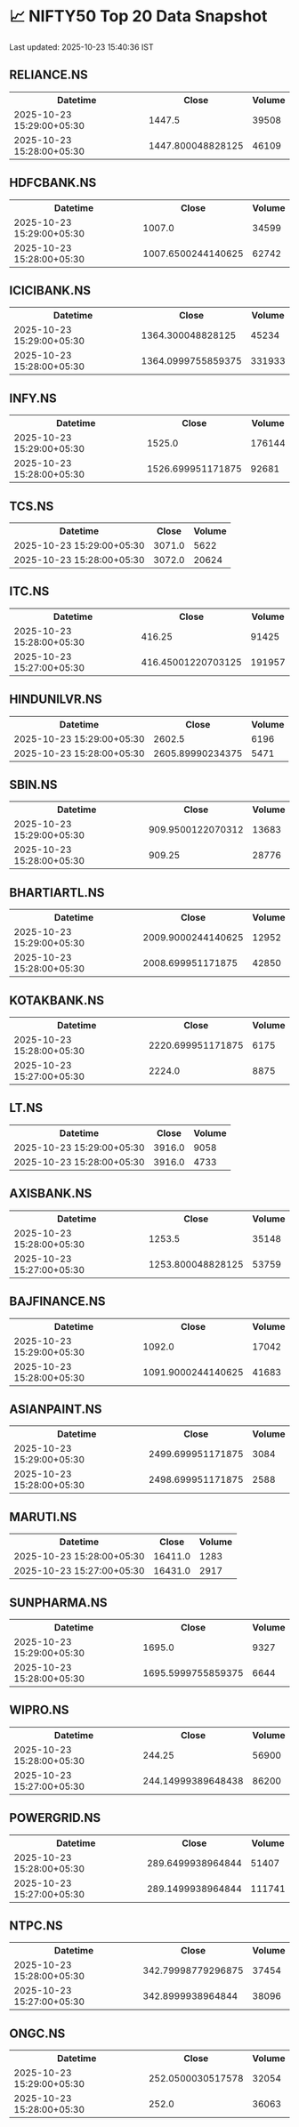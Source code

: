 # 📈 NIFTY50 Top 20 Data Snapshot

Last updated: 2025-10-23 15:40:36 IST

## RELIANCE.NS

<table>
  <tr><th>Datetime</th><th>Close</th><th>Volume</th></tr>
  <tr><td>2025-10-23 15:29:00+05:30</td><td>1447.5</td><td>39508</td></tr>
  <tr><td>2025-10-23 15:28:00+05:30</td><td>1447.800048828125</td><td>46109</td></tr>
</table>

## HDFCBANK.NS

<table>
  <tr><th>Datetime</th><th>Close</th><th>Volume</th></tr>
  <tr><td>2025-10-23 15:29:00+05:30</td><td>1007.0</td><td>34599</td></tr>
  <tr><td>2025-10-23 15:28:00+05:30</td><td>1007.6500244140625</td><td>62742</td></tr>
</table>

## ICICIBANK.NS

<table>
  <tr><th>Datetime</th><th>Close</th><th>Volume</th></tr>
  <tr><td>2025-10-23 15:29:00+05:30</td><td>1364.300048828125</td><td>45234</td></tr>
  <tr><td>2025-10-23 15:28:00+05:30</td><td>1364.0999755859375</td><td>331933</td></tr>
</table>

## INFY.NS

<table>
  <tr><th>Datetime</th><th>Close</th><th>Volume</th></tr>
  <tr><td>2025-10-23 15:29:00+05:30</td><td>1525.0</td><td>176144</td></tr>
  <tr><td>2025-10-23 15:28:00+05:30</td><td>1526.699951171875</td><td>92681</td></tr>
</table>

## TCS.NS

<table>
  <tr><th>Datetime</th><th>Close</th><th>Volume</th></tr>
  <tr><td>2025-10-23 15:29:00+05:30</td><td>3071.0</td><td>5622</td></tr>
  <tr><td>2025-10-23 15:28:00+05:30</td><td>3072.0</td><td>20624</td></tr>
</table>

## ITC.NS

<table>
  <tr><th>Datetime</th><th>Close</th><th>Volume</th></tr>
  <tr><td>2025-10-23 15:28:00+05:30</td><td>416.25</td><td>91425</td></tr>
  <tr><td>2025-10-23 15:27:00+05:30</td><td>416.45001220703125</td><td>191957</td></tr>
</table>

## HINDUNILVR.NS

<table>
  <tr><th>Datetime</th><th>Close</th><th>Volume</th></tr>
  <tr><td>2025-10-23 15:29:00+05:30</td><td>2602.5</td><td>6196</td></tr>
  <tr><td>2025-10-23 15:28:00+05:30</td><td>2605.89990234375</td><td>5471</td></tr>
</table>

## SBIN.NS

<table>
  <tr><th>Datetime</th><th>Close</th><th>Volume</th></tr>
  <tr><td>2025-10-23 15:29:00+05:30</td><td>909.9500122070312</td><td>13683</td></tr>
  <tr><td>2025-10-23 15:28:00+05:30</td><td>909.25</td><td>28776</td></tr>
</table>

## BHARTIARTL.NS

<table>
  <tr><th>Datetime</th><th>Close</th><th>Volume</th></tr>
  <tr><td>2025-10-23 15:29:00+05:30</td><td>2009.9000244140625</td><td>12952</td></tr>
  <tr><td>2025-10-23 15:28:00+05:30</td><td>2008.699951171875</td><td>42850</td></tr>
</table>

## KOTAKBANK.NS

<table>
  <tr><th>Datetime</th><th>Close</th><th>Volume</th></tr>
  <tr><td>2025-10-23 15:28:00+05:30</td><td>2220.699951171875</td><td>6175</td></tr>
  <tr><td>2025-10-23 15:27:00+05:30</td><td>2224.0</td><td>8875</td></tr>
</table>

## LT.NS

<table>
  <tr><th>Datetime</th><th>Close</th><th>Volume</th></tr>
  <tr><td>2025-10-23 15:29:00+05:30</td><td>3916.0</td><td>9058</td></tr>
  <tr><td>2025-10-23 15:28:00+05:30</td><td>3916.0</td><td>4733</td></tr>
</table>

## AXISBANK.NS

<table>
  <tr><th>Datetime</th><th>Close</th><th>Volume</th></tr>
  <tr><td>2025-10-23 15:28:00+05:30</td><td>1253.5</td><td>35148</td></tr>
  <tr><td>2025-10-23 15:27:00+05:30</td><td>1253.800048828125</td><td>53759</td></tr>
</table>

## BAJFINANCE.NS

<table>
  <tr><th>Datetime</th><th>Close</th><th>Volume</th></tr>
  <tr><td>2025-10-23 15:29:00+05:30</td><td>1092.0</td><td>17042</td></tr>
  <tr><td>2025-10-23 15:28:00+05:30</td><td>1091.9000244140625</td><td>41683</td></tr>
</table>

## ASIANPAINT.NS

<table>
  <tr><th>Datetime</th><th>Close</th><th>Volume</th></tr>
  <tr><td>2025-10-23 15:29:00+05:30</td><td>2499.699951171875</td><td>3084</td></tr>
  <tr><td>2025-10-23 15:28:00+05:30</td><td>2498.699951171875</td><td>2588</td></tr>
</table>

## MARUTI.NS

<table>
  <tr><th>Datetime</th><th>Close</th><th>Volume</th></tr>
  <tr><td>2025-10-23 15:28:00+05:30</td><td>16411.0</td><td>1283</td></tr>
  <tr><td>2025-10-23 15:27:00+05:30</td><td>16431.0</td><td>2917</td></tr>
</table>

## SUNPHARMA.NS

<table>
  <tr><th>Datetime</th><th>Close</th><th>Volume</th></tr>
  <tr><td>2025-10-23 15:29:00+05:30</td><td>1695.0</td><td>9327</td></tr>
  <tr><td>2025-10-23 15:28:00+05:30</td><td>1695.5999755859375</td><td>6644</td></tr>
</table>

## WIPRO.NS

<table>
  <tr><th>Datetime</th><th>Close</th><th>Volume</th></tr>
  <tr><td>2025-10-23 15:28:00+05:30</td><td>244.25</td><td>56900</td></tr>
  <tr><td>2025-10-23 15:27:00+05:30</td><td>244.14999389648438</td><td>86200</td></tr>
</table>

## POWERGRID.NS

<table>
  <tr><th>Datetime</th><th>Close</th><th>Volume</th></tr>
  <tr><td>2025-10-23 15:28:00+05:30</td><td>289.6499938964844</td><td>51407</td></tr>
  <tr><td>2025-10-23 15:27:00+05:30</td><td>289.1499938964844</td><td>111741</td></tr>
</table>

## NTPC.NS

<table>
  <tr><th>Datetime</th><th>Close</th><th>Volume</th></tr>
  <tr><td>2025-10-23 15:28:00+05:30</td><td>342.79998779296875</td><td>37454</td></tr>
  <tr><td>2025-10-23 15:27:00+05:30</td><td>342.8999938964844</td><td>38096</td></tr>
</table>

## ONGC.NS

<table>
  <tr><th>Datetime</th><th>Close</th><th>Volume</th></tr>
  <tr><td>2025-10-23 15:29:00+05:30</td><td>252.0500030517578</td><td>32054</td></tr>
  <tr><td>2025-10-23 15:28:00+05:30</td><td>252.0</td><td>36063</td></tr>
</table>

